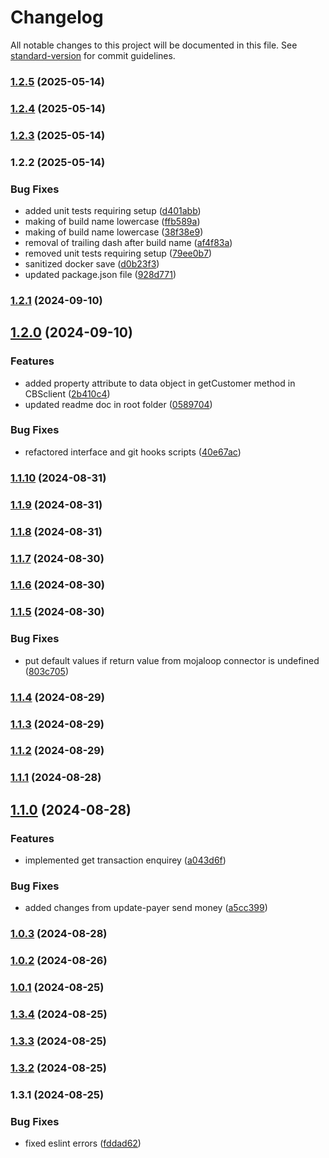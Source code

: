 # Changelog

All notable changes to this project will be documented in this file. See [standard-version](https://github.com/conventional-changelog/standard-version) for commit guidelines.

### [1.2.5](https://github.com/mojaloop/airtel-core-connector/compare/v1.2.4...v1.2.5) (2025-05-14)

### [1.2.4](https://github.com/mojaloop/airtel-core-connector/compare/v1.2.3...v1.2.4) (2025-05-14)

### [1.2.3](https://github.com/mojaloop/airtel-core-connector/compare/v1.2.2...v1.2.3) (2025-05-14)

### 1.2.2 (2025-05-14)


### Bug Fixes

* added  unit tests requiring setup ([d401abb](https://github.com/mojaloop/airtel-core-connector/commit/d401abbe91286451cb5e769db00703cc04e41313))
* making of build name lowercase ([ffb589a](https://github.com/mojaloop/airtel-core-connector/commit/ffb589ab776b89419c110348e75c728fb3ff8d60))
* making of build name lowercase ([38f38e9](https://github.com/mojaloop/airtel-core-connector/commit/38f38e94d63db9f33f0a4828e456f33b545cc903))
* removal of trailing dash after build name ([af4f83a](https://github.com/mojaloop/airtel-core-connector/commit/af4f83a847c451dbb84efd620d75282054ef9995))
* removed unit tests requiring setup ([79ee0b7](https://github.com/mojaloop/airtel-core-connector/commit/79ee0b7ff80ae09280f1d20be162e03d1d17add7))
* sanitized docker save ([d0b23f3](https://github.com/mojaloop/airtel-core-connector/commit/d0b23f38d2ae53ab811304402622d1419b8e7ea4))
* updated package.json file ([928d771](https://github.com/mojaloop/airtel-core-connector/commit/928d771b207afdcc2d1cf2cddb004b20302211a2))

### [1.2.1](https://github.com/mojaloop/airtel-core-connector/compare/v1.2.0...v1.2.1) (2024-09-10)

## [1.2.0](https://github.com/mojaloop/airtel-core-connector/compare/v1.1.10...v1.2.0) (2024-09-10)


### Features

* added property attribute to data object in getCustomer method in CBSclient ([2b410c4](https://github.com/mojaloop/airtel-core-connector/commit/2b410c4e9e6c882e34b12950679da952afa919b3))
* updated readme doc in root folder ([0589704](https://github.com/mojaloop/airtel-core-connector/commit/058970451cd935e670ec6370df74f3e14c98eec1))


### Bug Fixes

* refactored interface and git hooks scripts ([40e67ac](https://github.com/mojaloop/airtel-core-connector/commit/40e67ac0dd6918f631bd1ebf0a22ae9b8acd2df7))

### [1.1.10](https://github.com/mojaloop/airtel-core-connector/compare/v1.1.9...v1.1.10) (2024-08-31)

### [1.1.9](https://github.com/mojaloop/airtel-core-connector/compare/v1.1.8...v1.1.9) (2024-08-31)

### [1.1.8](https://github.com/mojaloop/airtel-core-connector/compare/v1.1.7...v1.1.8) (2024-08-31)

### [1.1.7](https://github.com/mojaloop/airtel-core-connector/compare/v1.1.6...v1.1.7) (2024-08-30)

### [1.1.6](https://github.com/mojaloop/airtel-core-connector/compare/v1.1.5...v1.1.6) (2024-08-30)

### [1.1.5](https://github.com/mojaloop/airtel-core-connector/compare/v1.1.4...v1.1.5) (2024-08-30)


### Bug Fixes

* put default values if return value from mojaloop connector is undefined ([803c705](https://github.com/mojaloop/airtel-core-connector/commit/803c7052ac6ed446aecdcbacf62d44b3c055afcc))

### [1.1.4](https://github.com/mojaloop/airtel-core-connector/compare/v1.1.3...v1.1.4) (2024-08-29)

### [1.1.3](https://github.com/mojaloop/airtel-core-connector/compare/v1.1.2...v1.1.3) (2024-08-29)

### [1.1.2](https://github.com/mojaloop/airtel-core-connector/compare/v1.1.1...v1.1.2) (2024-08-29)

### [1.1.1](https://github.com/mojaloop/airtel-core-connector/compare/v1.1.0...v1.1.1) (2024-08-28)

## [1.1.0](https://github.com/mojaloop/airtel-core-connector/compare/v1.0.3...v1.1.0) (2024-08-28)


### Features

* implemented get transaction enquirey ([a043d6f](https://github.com/mojaloop/airtel-core-connector/commit/a043d6f1d88c5871da7338e030063f2e59a88cb6))


### Bug Fixes

* added changes from update-payer send money ([a5cc399](https://github.com/mojaloop/airtel-core-connector/commit/a5cc3991164d491edb9c5d1f6f3c4243c175b594))

### [1.0.3](https://github.com/mojaloop/airtel-core-connector/compare/v1.0.2...v1.0.3) (2024-08-28)

### [1.0.2](https://github.com/mojaloop/airtel-core-connector/compare/v1.0.1...v1.0.2) (2024-08-26)

### [1.0.1](https://github.com/mojaloop/airtel-core-connector/compare/v1.3.4...v1.0.1) (2024-08-25)

### [1.3.4](https://github.com/mojaloop/airtel-core-connector/compare/v1.3.3...v1.3.4) (2024-08-25)

### [1.3.3](https://github.com/mojaloop/airtel-core-connector/compare/v1.3.2...v1.3.3) (2024-08-25)

### [1.3.2](https://github.com/mojaloop/airtel-core-connector/compare/v1.3.1...v1.3.2) (2024-08-25)

### 1.3.1 (2024-08-25)


### Bug Fixes

* fixed eslint errors ([fddad62](https://github.com/mojaloop/airtel-core-connector/commit/fddad62df7bcf15749833bdcdf1ce622ba7974b6))
